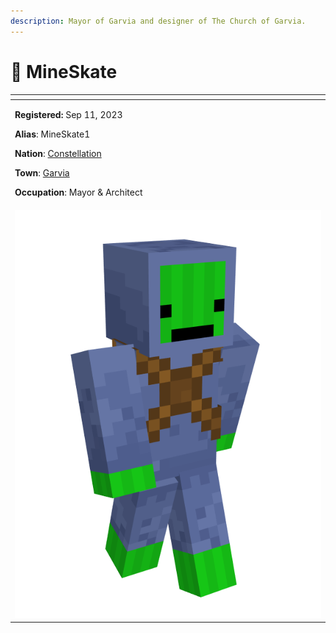 ```yaml
---
description: Mayor of Garvia and designer of The Church of Garvia.
---
```


# 👤 MineSkate

<table data-view="cards" data-full-width="true"><thead><tr><th></th></tr></thead><tbody><tr><td><p><strong>Registered:</strong> Sep 11, 2023</p><p><strong>Alias</strong>: MineSkate1</p><p><strong>Nation</strong>: <a href="../../../../nations/present-nations/constellation.md">Constellation</a></p><p><strong>Town</strong>: <a href="../">Garvia</a></p><p><strong>Occupation</strong>: Mayor &#x26; Architect</p></td></tr><tr><td><img src="../../../../../../.gitbook/assets/MineSkate1-skin.png" alt="MineSkate skin"></td></tr></tbody></table>
